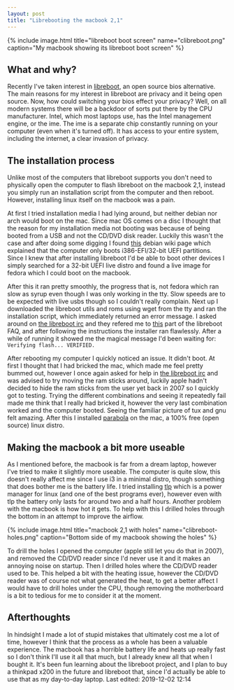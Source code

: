 ```yaml
---
layout: post
title: "Librebooting the macbook 2,1"
---
```


{% include image.html title="libreboot boot screen" name="clibreboot.png" caption="My macbook showing its libreboot boot screen" %}

<!--more-->

## What and why?

Recently I've taken interest in [libreboot](https://www.libreboot.org), an open source bios alternative. The main reasons for my interest in libreboot are privacy and it being open source. Now, how could switching your bios effect your privacy? Well, on all modern systems there will be a backdoor of sorts put there by the CPU manufacturer. Intel, which most laptops use, has the Intel management engine, or the ime. The ime is a separate chip constantly running on your computer (even when it's turned off). It has access to your entire system, including the internet, a clear invasion of privacy.

## The installation process

Unlike most of the computers that libreboot supports you don't need to physically open the computer to flash libreboot on the macbook 2,1, instead you simply run an installation script from the computer and then reboot. However, installing linux itself on the macbook was a pain.

At first I tried installation media I had lying around, but neither debian nor arch would boot on the mac. Since mac OS comes on a disc I thought that the reason for my installation media not booting was because of being booted from a USB and not the CD/DVD disk reader. Luckily this wasn't the case and after doing some digging I found [this](https://wiki.debian.org/InstallingDebianOn/Apple/MacBook/2-1) debian wiki page which explained that the computer only boots i386-EFI/32-bit UEFI partitions. Since I knew that after installing libreboot I'd be able to boot other devices I simply searched for a 32-bit UEFI live distro and found a live image for fedora which I could boot on the macbook.

After this it ran pretty smoothly, the progress that is, not fedora which ran slow as syrup even though I was only working in the tty. Slow speeds are to be expected with live usbs though so I couldn't really complain. Next up I downloaded the libreboot utils and roms using wget from the tty and ran the installation script, which immediately returned an error message. I asked around on [the libreboot irc](https://webchat.freenode.net/#libreboot) and they refered me to [this](https://libreboot.org/faq.html#flashrom-complains-about-devmem-access) part of the libreboot FAQ, and after following the instructions the installer ran flawlessly. After a while of running it showed me the magical message I'd been waiting for: `Verifying flash... VERIFIED.`

After rebooting my computer I quickly noticed an issue. It didn't boot. At first I thought that I had bricked the mac, which made me feel pretty bummed out, however I once again asked for help in [the libreboot irc](https://webchat.freenode.net/#libreboot) and was advised to try moving the ram sticks around, luckily apple hadn't decided to hide the ram sticks from the user yet back in 2007 so I quickly got to testing. Trying the different combinations and seeing it repeatedly fail made me think that I really had bricked it, however the very last combination worked and the computer booted. Seeing the familiar picture of tux and gnu felt amazing. After this I installed [parabola](https://en.wikipedia.org/wiki/Parabola_GNU/Linux-libre) on the mac, a 100% free (open source) linux distro.

## Making the macbook a bit more useable

As I mentioned before, the macbook is far from a dream laptop, however I've tried to make it slightly more useable. The computer is quite slow, this doesn't really affect me since I use i3 in a minimal distro, though something that does bother me is the battery life. I tried installing [tlp](https://wiki.archlinux.org/index.php/TLP) which is a power manager for linux (and one of the best programs ever), however even with tlp the battery only lasts for around two and a half hours. Another problem with the macbook is how hot it gets. To help with this I drilled holes through the bottom in an attempt to improve the airflow.

{% include image.html title="macbook 2,1 with holes" name="clibreboot-holes.png" caption="Bottom side of my macbook showing the holes" %}

To drill the holes I opened the computer (apple still let you do that in 2007), and removed the CD/DVD reader since I'd never use it and it makes an annoying noise on startup. Then I drilled holes where the CD/DVD reader used to be. This helped a bit with the heating issue, however the CD/DVD reader was of course not what generated the heat, to get a better affect I would have to drill holes under the CPU, though removing the motherboard is a bit to tedious for me to consider it at the moment.

## Afterthoughts

In hindsight I made a lot of stupid mistakes that ultimately cost me a lot of time, however I think that the process as a whole has been a valuable experience. The macbook has a horrible battery life and heats up really fast so I don't think I'll use it all that much, but I already knew all that when I bought it. It's been fun learning about the libreboot project, and I plan to buy a thinkpad x200 in the future and libreboot that, since I'd actually be able to use that as my day-to-day laptop.
Last edited: 2019-12-02 12:14
